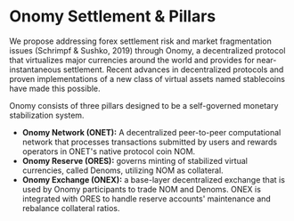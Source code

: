 # Onomy Settlement & Pillars

We propose addressing forex settlement risk and market fragmentation issues (Schrimpf & Sushko, 2019) through Onomy, a decentralized protocol that virtualizes major currencies around the world and provides for near-instantaneous settlement. Recent advances in decentralized protocols and proven implementations of a new class of virtual assets named stablecoins have made this possible.

Onomy consists of three pillars designed to be a self-governed monetary stabilization system.

* **Onomy Network (ONET):** A decentralized peer-to-peer computational network that processes transactions submitted by users and rewards operators in ONET's native protocol coin NOM. &#x20;
* **Onomy Reserve (ORES):** governs minting of stabilized virtual currencies, called Denoms, utilizing NOM as collateral.
* **Onomy Exchange (ONEX):** a base-layer decentralized exchange that is used by Onomy participants to trade NOM and Denoms. ONEX is integrated with ORES to handle reserve accounts' maintenance and rebalance collateral ratios.
